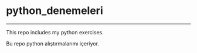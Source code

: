 # python_denemeleri
---
This repo includes my python exercises.

Bu repo python alıştırmalarımı içeriyor.
